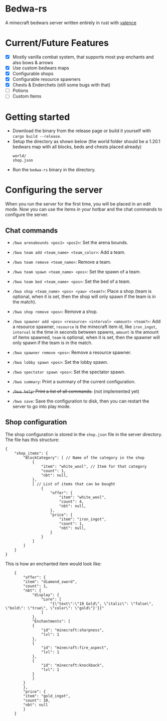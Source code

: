 # Bedwa-rs
A minecraft bedwars server written entirely in rust with [valence](https://github.com/valence-rs/valence)

# Current/Future Features 
- [X] Mostly vanilla combat system, that supports most pvp enchants and also bows & arrows
- [X] Use custom bedwars maps
- [X] Configurable shops
- [X] Configurable resource spawners
- [X] Chests & Enderchets (still some bugs with that)
- [ ] Potions
- [ ] Custom Items

# Getting started

* Download the binary from the release page or build it yourself with `cargo build --release`.
* Setup the directory as shown below (the world folder should be a 1.20.1 bedwars map with all blocks, beds and chests placed already)
  ```
  world/
  shop.json
  ```
* Run the ``bedwa-rs`` binary in the directory.

# Configuring the server
When you run the server for the first time, you will be placed in an edit mode.
Now you can use the items in your hotbar and the chat commands to configure the server.

## Chat commands
* `/bwa arenabounds <pos1> <pos2>`: Set the arena bounds.

* `/bwa team add <team_name> <team_color>`: Add a team.

* `/bwa team remove <team_name>`: Remove a team.

* `/bwa team spawn <team_name> <pos>`: Set the spawn of a team.

* `/bwa team bed <team_name> <pos>`: Set the bed of a team.

* `/bwa shop <team_name> <pos> <yaw> <team?>`: Place a shop (team is optional, when it is set, then the shop will only spawn if the team is in the match).

* `/bwa shop remove <pos>`: Remove a shop.

* `/bwa spawner add <pos> <resource> <interval> <amount> <team?>`: Add a resource spawner, `resource` is the minecraft item id, like `iron_ingot`, `interval` is the time in seconds between spawns, `amount` is the amount of items spawned, `team` is optional, when it is set, then the spawner will only spawn if the team is in the match.

* `/bwa spawner remove <pos>`: Remove a resource spawner.

* `/bwa lobby spawn <pos>`: Set the lobby spawn.

* `/bwa spectator spawn <pos>`: Set the spectator spawn.

* `/bwa summary`: Print a summary of the current configuration.

* ~~`/bwa help`: Print a list of all commands.~~ (not implemented yet)

* `/bwa save`: Save the configuration to disk, then you can restart the server to go into play mode.

## Shop configuration
The shop configuration is stored in the `shop.json` file in the server directory.
The file has this structure:
```jsonc
{
    "shop_items": {
        "BlockCategory": [ // Name of the category in the shop
            {
                "item": "white_wool", // Item for that category
                "count": 1,
                "nbt": null,
            },
            [ // List of items that can be bought
                {
                    "offer": {
                        "item": "white_wool",
                        "count": 4,
                        "nbt": null,
                    },
                    "price": {
                        "item": "iron_ingot",
                        "count": 1,
                        "nbt": null,
                    }
                }
            ]
        ]
    }
}
```

This is how an enchanted item would look like:
```jsonc
    {
        "offer": {
        "item": "diamond_sword",
        "count": 1,
        "nbt": {
            "display": {
                "Lore": [
                    "{\"text\":\"10 Gold\", \"italic\": \"false\", \"bold\": \"true\", \"color\": \"gold\"}'}}"
                ]
            },
            "Enchantments": [
            {
                "id": "minecraft:sharpness",
                "lvl": 1
            },
            {
                "id": "minecraft:fire_aspect",
                "lvl": 1
            },
            {
                "id": "minecraft:knockback",
                "lvl": 1
            }
            ]
        }  
        },
        "price": {
        "item": "gold_ingot",
        "count": 10,
        "nbt": null
        }
    }
```

